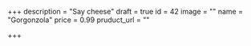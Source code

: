 +++
description = "Say cheese"
draft = true
id = 42
image = ""
name = "Gorgonzola"
price = 0.99
pruduct_url = ""

+++
